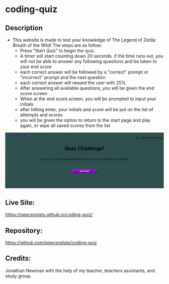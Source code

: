 # coding-quiz
## Description
- This website is made to test your knowledge of The Legend of Zelda: Breath of the Wild! The steps are as follow:
    - Press "Start Quiz" to begin the quiz.
    - A timer will start counting down 20 seconds. if the time runs out, you will not be able to answer any following questions and be taken to your end score
    - each correct answer will be followed by a "correct" prompt or "incorrect" prompt and the next question
    - each correct answer will reward the user with 25%
    - After answering all available questions, you will be given the end score screen
    - When at the end score screen, you will be prompted to input your initials
    - after hitting enter, your initials and score will be put on the list of attempts and scores
    - you will be given the option to return to the start page and play again, or wipe all saved scores from the list

![coding quiz website screenshot](./assets/screenshot.png)

## Live Site: 
https://specsnstats.github.io/coding-quiz/

## Repository: 
https://github.com/specsnstats/coding-quiz

## Credits: 
Jonathan Newman with the help of my teacher, teachers assistants, and study group. 